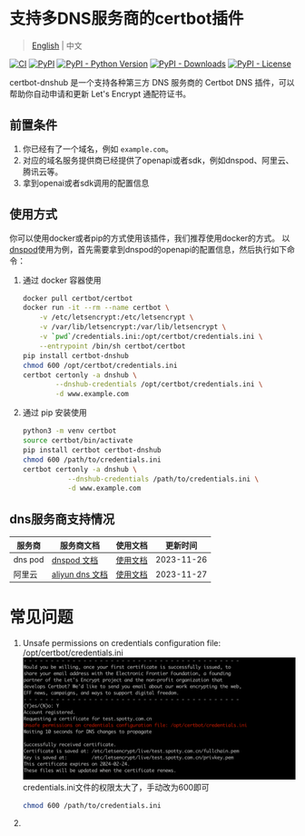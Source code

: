 # 支持多DNS服务商的certbot插件

> [English](README.md) | 中文


[![CI](https://github.com/warjiang/certbot-dnshub/actions/workflows/pypi.yml/badge.svg)](https://github.com/warjiang/certbot-dnshub/actions/workflows/pypi.yml)
[![PyPI](https://img.shields.io/pypi/v/certbot-dnshub.svg)](https://pypi.org/project/certbot-dnshub/)
[![PyPI - Python Version](https://img.shields.io/pypi/pyversions/certbot-dnshub.svg)](https://pypi.org/project/certbot-dnshub/)
[![PyPI - Downloads](https://img.shields.io/pypi/dm/certbot-dnshub.svg)](https://pypi.org/project/certbot-dnshub/)
[![PyPI - License](https://img.shields.io/pypi/l/certbot-dnshub.svg)](https://pypi.org/project/certbot-dnshub/)

certbot-dnshub 是一个支持各种第三方 DNS 服务商的 Certbot DNS 插件，可以帮助你自动申请和更新 Let's Encrypt 通配符证书。

## 前置条件
1. 你已经有了一个域名，例如 `example.com`。
2. 对应的域名服务提供商已经提供了openapi或者sdk，例如dnspod、阿里云、腾讯云等。
3. 拿到openai或者sdk调用的配置信息


## 使用方式
你可以使用docker或者pip的方式使用该插件，我们推荐使用docker的方式。
以[dnspod](./assets/dnspod.md)使用为例，首先需要拿到dnspod的openapi的配置信息，然后执行如下命令：

1. 通过 docker 容器使用
    ```bash
    docker pull certbot/certbot
    docker run -it --rm --name certbot \
        -v /etc/letsencrypt:/etc/letsencrypt \
        -v /var/lib/letsencrypt:/var/lib/letsencrypt \
        -v `pwd`/credentials.ini:/opt/certbot/credentials.ini \
        --entrypoint /bin/sh certbot/certbot
    pip install certbot-dnshub 
    chmod 600 /opt/certbot/credentials.ini
    certbot certonly -a dnshub \
            --dnshub-credentials /opt/certbot/credentials.ini \
            -d www.example.com 
    ```
2. 通过 pip 安装使用
   ```bash
   python3 -m venv certbot
   source certbot/bin/activate
   pip install certbot certbot-dnshub
   chmod 600 /path/to/credentials.ini
   certbot certonly -a dnshub \
              --dnshub-credentials /path/to/credentials.ini \
              -d www.example.com 
   ```
## dns服务商支持情况

| 服务商     | 服务商文档                                                               | 使用文档                       | 更新时间       |
|---------|---------------------------------------------------------------------|----------------------------|------------|
| dns pod | [dnspod 文档](https://www.dnspod.cn/docs/index.html)                  | [使用文档](./assets/dnspod.md) | 2023-11-26 |
| 阿里云     | [aliyun dns 文档](https://help.aliyun.com/document_detail/29772.html) | [使用文档](./assets/aliyun.md) | 2023-11-27 |


# 常见问题
1. Unsafe permissions on credentials configuration file: /opt/certbot/credentials.ini
   ![faq-credentials-permission.png](./assets/faq-credentials-permission.png)
   credentials.ini文件的权限太大了，手动改为600即可
   ```bash
   chmod 600 /path/to/credentials.ini
   ```
2. 